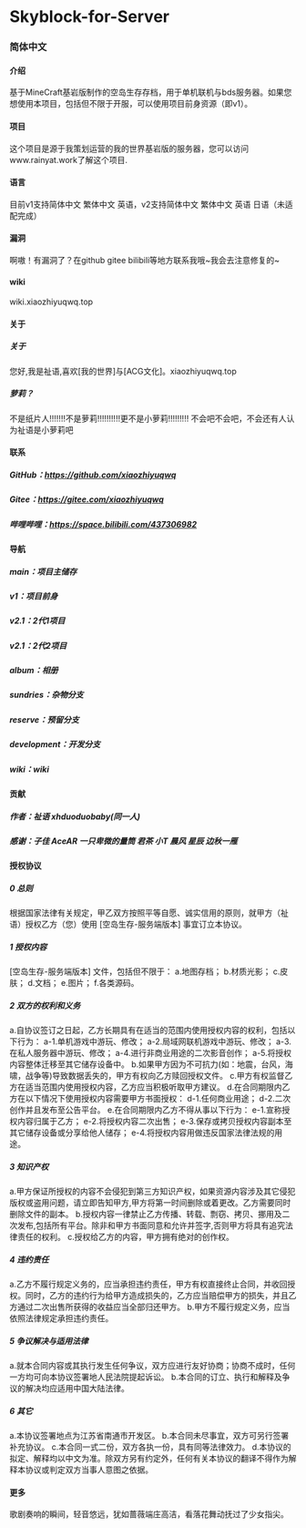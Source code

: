 # Skyblock-for-Server

### 简体中文

#### 介绍
基于MineCraft基岩版制作的空岛生存存档，用于单机联机与bds服务器。如果您想使用本项目，包括但不限于开服，可以使用项目前身资源（即v1）。

#### 项目
这个项目是源于我策划运营的我的世界基岩版的服务器，您可以访问www.rainyat.work了解这个项目.

#### 语言
目前v1支持简体中文 繁体中文 英语，v2支持简体中文 繁体中文 英语 日语（未适配完成）

#### 漏洞
啊嗷！有漏洞了？在github gitee bilibili等地方联系我哦~我会去注意修复的~

#### wiki
wiki.xiaozhiyuqwq.top

#### 关于
##### 关于
您好,我是祉语,喜欢[我的世界]与[ACG文化]。xiaozhiyuqwq.top
##### 萝莉？
不是纸片人!!!!!!!不是萝莉!!!!!!!!!!更不是小萝莉!!!!!!!!! 不会吧不会吧，不会还有人认为祉语是小萝莉吧

#### 联系
##### GitHub：https://github.com/xiaozhiyuqwq 
##### Gitee：https://gitee.com/xiaozhiyuqwq 
##### 哔哩哔哩：https://space.bilibili.com/437306982

#### 导航
##### main：项目主储存 
##### v1：项目前身 
##### v2.1：2代1项目 
##### v2.1：2代2项目 
##### album：相册 
##### sundries：杂物分支
##### reserve：预留分支
##### development：开发分支
##### wiki：wiki

#### 贡献
##### 作者：祉语 xhduoduobaby(同一人) 
##### 感谢：子佳 AceAR 一只卑微的量筒 君茶 小T 晨风 星辰 边秋一雁

#### 授权协议
##### 0 总则
根据国家法律有关规定，甲乙双方按照平等自愿、诚实信用的原则，就甲方（祉语）授权乙方（您）使用 [空岛生存-服务端版本] 事宜订立本协议。
##### 1 授权内容
[空岛生存-服务端版本] 文件，包括但不限于：
a.地图存档；
b.材质光影；
c.皮肤；
d.文档；
e.图片；
f.各类源码。
##### 2 双方的权利和义务
a.自协议签订之日起，乙方长期具有在适当的范围内使用授权内容的权利，包括以下行为：
a-1.单机游戏中游玩、修改；
a-2.局域网联机游戏中游玩、修改；
a-3.在私人服务器中游玩、修改；
a-4.进行非商业用途的二次影音创作；
a-5.将授权内容整体迁移至其它储存设备中。
b.如果甲方因为不可抗力(如：地震，台风，海啸，战争等)导致数据丢失的，甲方有权向乙方赎回授权文件。
c.甲方有权监督乙方在适当范围内使用授权内容，乙方应当积极听取甲方建议。
d.在合同期限内乙方在以下情况下使用授权内容需要甲方书面授权：
d-1.任何商业用途；
d-2.二次创作并且发布至公告平台。
e.在合同期限内乙方不得从事以下行为：
e-1.宣称授权内容归属于乙方；
e-2.将授权内容二次出售；
e-3.保存或拷贝授权内容副本至其它储存设备或分享给他人储存；
e-4.将授权内容用做违反国家法律法规的用途。
##### 3  知识产权
a.甲方保证所授权的内容不会侵犯到第三方知识产权，如果资源内容涉及其它侵犯版权或盗用问题，请立即告知甲方,甲方将第一时间删除或着更改。乙方需要同时删除文件的副本。
b.授权内容一律禁止乙方传播、转载、剽窃、拷贝、挪用及二次发布,包括所有平台。除非和甲方书面同意和允许并签字,否则甲方将具有追究法律责任的权利。
c.授权给乙方的内容，甲方拥有绝对的创作权。
##### 4  违约责任
a.乙方不履行规定义务的，应当承担违约责任，甲方有权直接终止合同，并收回授权。同时，乙方的违约行为给甲方造成损失的，乙方应当赔偿甲方的损失，并且乙方通过二次出售所获得的收益应当全部归还甲方。
b.甲方不履行规定义务，应当依照法律规定承担违约责任。
##### 5 争议解决与适用法律
a.就本合同内容或其执行发生任何争议，双方应进行友好协商；协商不成时，任何一方均可向本协议签署地人民法院提起诉讼。
b.本合同的订立、执行和解释及争议的解决均应适用中国大陆法律。
##### 6 其它
a.本协议签署地点为江苏省南通市开发区。
b.本合同未尽事宜，双方可另行签署补充协议。
c.本合同一式二份，双方各执一份，具有同等法律效力。
d.本协议的拟定、解释均以中文为准。除双方另有约定外，任何有关本协议的翻译不得作为解释本协议或判定双方当事人意图之依据。

#### 更多
歌剧奏响的瞬间，轻音悠远，犹如蔷薇端庄高洁，看落花舞动抚过了少女指尖。